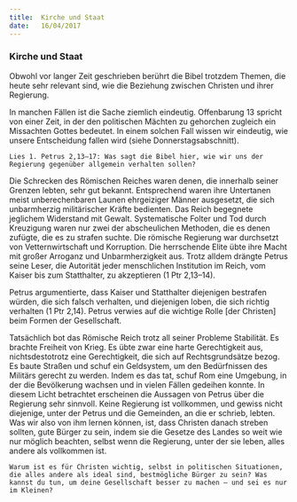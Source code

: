 ```yaml
---
title:  Kirche und Staat
date:   16/04/2017
---
```


### Kirche und Staat 

Obwohl vor langer Zeit geschrieben berührt die Bibel trotzdem Themen, die heute sehr relevant sind, wie die Beziehung zwischen Christen und ihrer Regierung. 

In manchen Fällen ist die Sache ziemlich eindeutig. Offenbarung 13 spricht von einer Zeit, in der den politischen Mächten zu gehorchen zugleich ein Missachten Gottes bedeutet. In einem solchen Fall wissen wir eindeutig, wie unsere Entscheidung fallen wird (siehe Donnerstagsabschnitt). 

`Lies 1. Petrus 2,13–17: Was sagt die Bibel hier, wie wir uns der Regierung gegenüber allgemein verhalten sollen?` 

Die Schrecken des Römischen Reiches waren denen, die innerhalb seiner Grenzen lebten, sehr gut bekannt. Entsprechend waren ihre Untertanen meist unberechenbaren Launen ehrgeiziger Männer ausgesetzt, die sich unbarmherzig militärischer Kräfte bedienten. Das Reich begegnete jeglichem Widerstand mit Gewalt. Systematische Folter und Tod durch Kreuzigung waren nur zwei der abscheulichen Methoden, die es denen zufügte, die es zu strafen suchte. Die römische Regierung war durchsetzt von Vetternwirtschaft und Korruption. Die herrschende Elite übte ihre Macht mit großer Arroganz und Unbarmherzigkeit aus. Trotz alldem drängte Petrus seine Leser, die Autorität jeder menschlichen Institution im Reich, vom Kaiser bis zum Statthalter, zu akzeptieren (1 Ptr 2,13–14). 

Petrus argumentierte, dass Kaiser und Statthalter diejenigen bestrafen würden, die sich falsch verhalten, und diejenigen loben, die sich richtig verhalten (1 Ptr 2,14). Petrus verwies auf die wichtige Rolle [der Christen] beim Formen der Gesellschaft. 

Tatsächlich bot das Römische Reich trotz all seiner Probleme Stabilität. Es brachte Freiheit von Krieg. Es übte zwar eine harte Gerechtigkeit aus, nichtsdestotrotz eine Gerechtigkeit, die sich auf Rechtsgrundsätze bezog. Es baute Straßen und schuf ein Geldsystem, um den Bedürfnissen des Militärs gerecht zu werden. Indem es das tat, schuf Rom eine Umgebung, in der die Bevölkerung wachsen und in vielen Fällen gedeihen konnte. In diesem Licht betrachtet erscheinen die Aussagen von Petrus über die Regierung sehr sinnvoll. Keine Regierung ist vollkommen, und gewiss nicht diejenige, unter der Petrus und die Gemeinden, an die er schrieb, lebten. Was wir also von ihm lernen können, ist, dass Christen danach streben sollten, gute Bürger zu sein, indem sie die Gesetze des Landes so weit wie nur möglich beachten, selbst wenn die Regierung, unter der sie leben, alles andere als vollkommen ist. 

`Warum ist es für Christen wichtig, selbst in politischen Situationen, die alles andere als ideal sind, bestmögliche Bürger zu sein? Was kannst du tun, um deine Gesellschaft besser zu machen – und sei es nur im Kleinen?` 
